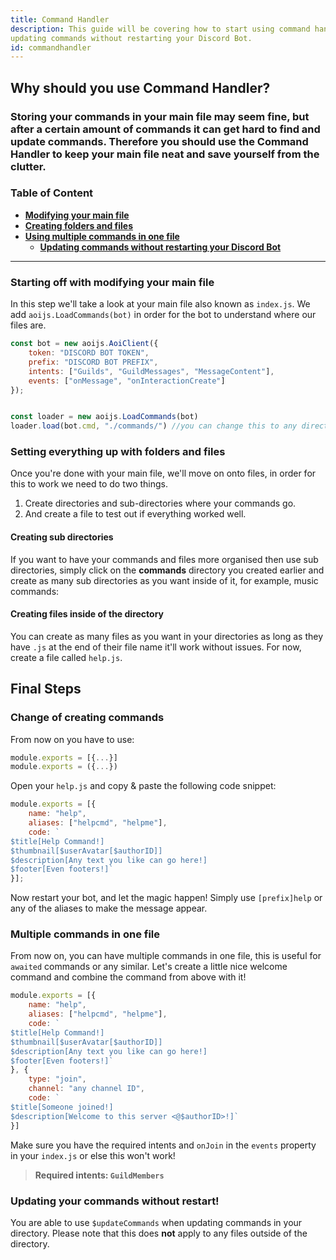 ```yaml
---
title: Command Handler
description: This guide will be covering how to start using command handlers, creating multiple commands in one file and
updating commands without restarting your Discord Bot.
id: commandhandler
---
```


## Why should you use Command Handler?

### Storing your commands in your main file may seem fine, but after a certain amount of commands it can get hard to find and update commands. Therefore you should use the Command Handler to keep your main file neat and save yourself from the clutter.

### Table of Content

- **[Modifying your main file][1]**
- **[Creating folders and files][2]**
- **[Using multiple commands in one file][3]**
    - **[Updating commands without restarting your Discord Bot][4]**

---

### Starting off with modifying your main file

In this step we'll take a look at your main file also known as `index.js`. We add `aoijs.LoadCommands(bot)` in order for
the bot to understand where our files are.

```javascript
const bot = new aoijs.AoiClient({
    token: "DISCORD BOT TOKEN",
    prefix: "DISCORD BOT PREFIX",
    intents: ["Guilds", "GuildMessages", "MessageContent"],
    events: ["onMessage", "onInteractionCreate"]
});


const loader = new aoijs.LoadCommands(bot)
loader.load(bot.cmd, "./commands/") //you can change this to any directory you want
```

### Setting everything up with folders and files

Once you're done with your main file, we'll move on onto files, in order for this to work we need to do two things.

1. Create directories and sub-directories where your commands go.
2. And create a file to test out if everything worked well.

#### Creating sub directories

If you want to have your commands and files more organised then use sub directories, simply click on the **commands**
directory you created earlier and create as many sub directories as you want inside of it, for example, music commands:

#### Creating files inside of the directory

You can create as many files as you want in your directories as long as they have `.js` at the end of their file name
it'll work without issues. For now, create a file called `help.js`.

## Final Steps

### Change of creating commands

From now on you have to use:

```javascript
module.exports = [{...}]
module.exports = ({...})
```

Open your `help.js` and copy & paste the following code snippet:

```javascript
module.exports = [{
    name: "help",
    aliases: ["helpcmd", "helpme"],
    code: `
$title[Help Command!]
$thumbnail[$userAvatar[$authorID]] 
$description[Any text you like can go here!]
$footer[Even footers!]`
}];
```

Now restart your bot, and let the magic happen! Simply use `[prefix]help` or any of the aliases to make the message
appear.

### Multiple commands in one file

From now on, you can have multiple commands in one file, this is useful for `awaited` commands or any similar. Let's
create a little nice welcome command and combine the command from above with it!

```javascript
module.exports = [{
    name: "help",
    aliases: ["helpcmd", "helpme"],
    code: `
$title[Help Command!]
$thumbnail[$userAvatar[$authorID]] 
$description[Any text you like can go here!]
$footer[Even footers!]`
}, {
    type: "join",
    channel: "any channel ID",
    code: `
$title[Someone joined!]
$description[Welcome to this server <@$authorID>!]`
}]
```

Make sure you have the required intents and `onJoin` in the `events` property in your `index.js` or else this won't
work!
> **Required intents: `GuildMembers`**

### Updating your commands without restart!

You are able to use `$updateCommands` when updating commands in your directory. Please note that this does **not** apply
to any files outside of the directory.


<!--- links -->

[1]: #starting-off-with-modifying-your-main-file

[2]: #setting-everything-up-with-folders-and-files

[3]: #final-steps

[4]: #updating-your-commands-without-restart

[directory-setup-preview-1]: https://cdn.discordapp.com/attachments/901271834589278228/1059592951304556664/image.png

[directory-create-file-3]: https://cdn.discordapp.com/attachments/901271834589278228/1059598511278137455/image_2.png
